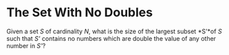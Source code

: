 # The Set With No Doubles

Given a set *S* of cardinality *N*, what is the size of the largest subset *S'*of *S* such that *S'* contains no numbers which are double the value of any other number in *S'*?
